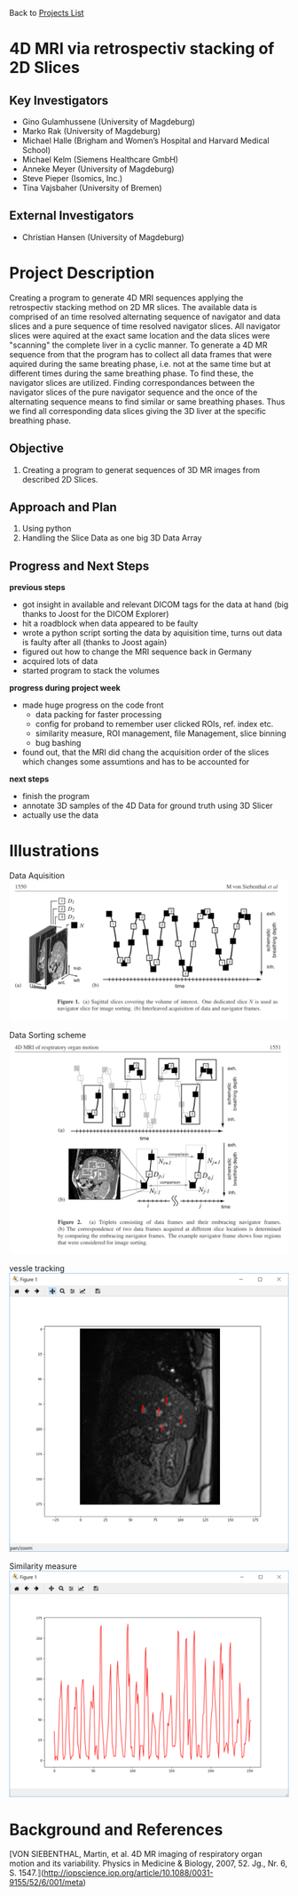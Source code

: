  Back to [Projects List](../../README.md#ProjectsList)

# 4D MRI via retrospectiv stacking of 2D Slices

## Key Investigators
- Gino Gulamhussene (University of Magdeburg)
- Marko Rak (University of Magdeburg)
- Michael Halle (Brigham and Women’s Hospital and Harvard Medical School)
- Michael Kelm (Siemens Healthcare GmbH)
- Anneke Meyer (University of Magdeburg)
- Steve Pieper (Isomics, Inc.)
- Tina Vajsbaher (University of Bremen)

## External Investigators
- Christian Hansen (University of Magdeburg)

# Project Description
Creating a program to generate 4D MRI sequences applying the retrospectiv stacking method on 2D MR slices. 
The available data is comprised of an time resolved alternating sequence of navigator and data slices and a pure sequence of time resolved navigator slices. 
All navigator slices were aquired at the exact same location and the data slices were "scanning" the complete liver in a cyclic manner. 
To generate a 4D MR sequence from that the program has to collect all data frames that were aquired during the same breating phase, i.e. not at the same time but at different times during the same breathing phase. 
To find these, the navigator slices are utilized. Finding correspondances between the navigator slices of the pure navigator sequence and the once of the alternating sequence means to find similar or same breathing phases. 
Thus we find all corresponding data slices giving the 3D liver at the specific breathing phase.

## Objective
1. Creating a program to generat sequences of 3D MR images from described 2D Slices.

## Approach and Plan
1. Using python
2. Handling the Slice Data as one big 3D Data Array


## Progress and Next Steps
<!--Describe progress and next steps in a few bullet points as you are making progress.-->
**previous steps**
- got insight in available and relevant DICOM tags for the data at hand (big thanks to Joost for the DICOM Explorer) 
- hit a roadblock when data appeared to be faulty
- wrote a python script sorting the data by aquisition time, turns out data is faulty after all (thanks to Joost again)
- figured out how to change the MRI sequence back in Germany
- acquired lots of data
- started program to stack the volumes 

**progress during project week**
- made huge progress on the code front
  - data packing for faster processing
  - config for proband to remember user clicked ROIs, ref. index etc.
  - similarity measure, ROI management, file Management, slice binning
  - bug bashing
- found out, that the MRI did chang the acquisition order of the slices which changes some assumtions and has to be accounted for

**next steps**
- finish the program
- annotate 3D samples of the 4D Data for ground truth using 3D Slicer
- actually use the data 

# Illustrations
<!--Add pictures and links to videos that demonstrate what has been accomplished.-->
Data Aquisition
![Data aquisition](dataAquisition.png)

Data Sorting scheme
![Data Sorting](dataSorting.png) 

vessle tracking
![vessle tracking](vessleTracking.png)

Similarity measure
![similarity](similarity.png)


# Background and References
<!--Use this space for information that may help people better understand your project, like links to papers, source code, or data.-->
[VON SIEBENTHAL, Martin, et al. 4D MR imaging of respiratory organ motion and its variability. Physics in Medicine & Biology, 2007, 52. Jg., Nr. 6, S. 1547.⟧(http://iopscience.iop.org/article/10.1088/0031-9155/52/6/001/meta)

